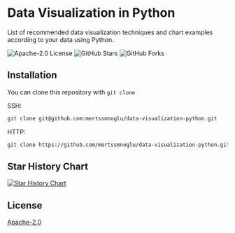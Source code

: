 # Data Visualization in Python

List of recommended data visualization techniques and chart examples according to your data using Python.

![Apache-2.0 License](https://img.shields.io/github/license/mertssmnoglu/data-visualization-python)
![GitHub Stars](https://img.shields.io/github/stars/mertssmnoglu/data-visualization-python)
![GitHub Forks](https://img.shields.io/github/forks/mertssmnoglu/data-visualization-python)

## Installation

You can clone this repository with `git clone`

SSH:

```bash
git clone git@github.com:mertssmnoglu/data-visualization-python.git
```

HTTP:

```bash
git clone https://github.com/mertssmnoglu/data-visualization-python.git
```

## Star History Chart

[![Star History Chart](https://api.star-history.com/svg?repos=mertssmnoglu/data-visualization-python&type=Date)](https://star-history.com/#mertssmnoglu/data-visualization-python&Date)

## License

[Apache-2.0](./LICENSE)
